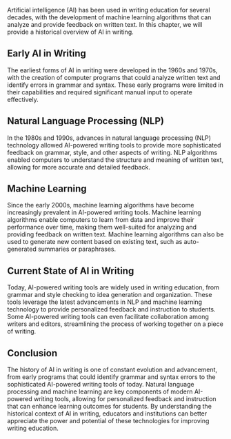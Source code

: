 
Artificial intelligence (AI) has been used in writing education for several decades, with the development of machine learning algorithms that can analyze and provide feedback on written text. In this chapter, we will provide a historical overview of AI in writing.

Early AI in Writing
-------------------

The earliest forms of AI in writing were developed in the 1960s and 1970s, with the creation of computer programs that could analyze written text and identify errors in grammar and syntax. These early programs were limited in their capabilities and required significant manual input to operate effectively.

Natural Language Processing (NLP)
---------------------------------

In the 1980s and 1990s, advances in natural language processing (NLP) technology allowed AI-powered writing tools to provide more sophisticated feedback on grammar, style, and other aspects of writing. NLP algorithms enabled computers to understand the structure and meaning of written text, allowing for more accurate and detailed feedback.

Machine Learning
----------------

Since the early 2000s, machine learning algorithms have become increasingly prevalent in AI-powered writing tools. Machine learning algorithms enable computers to learn from data and improve their performance over time, making them well-suited for analyzing and providing feedback on written text. Machine learning algorithms can also be used to generate new content based on existing text, such as auto-generated summaries or paraphrases.

Current State of AI in Writing
------------------------------

Today, AI-powered writing tools are widely used in writing education, from grammar and style checking to idea generation and organization. These tools leverage the latest advancements in NLP and machine learning technology to provide personalized feedback and instruction to students. Some AI-powered writing tools can even facilitate collaboration among writers and editors, streamlining the process of working together on a piece of writing.

Conclusion
----------

The history of AI in writing is one of constant evolution and advancement, from early programs that could identify grammar and syntax errors to the sophisticated AI-powered writing tools of today. Natural language processing and machine learning are key components of modern AI-powered writing tools, allowing for personalized feedback and instruction that can enhance learning outcomes for students. By understanding the historical context of AI in writing, educators and institutions can better appreciate the power and potential of these technologies for improving writing education.
